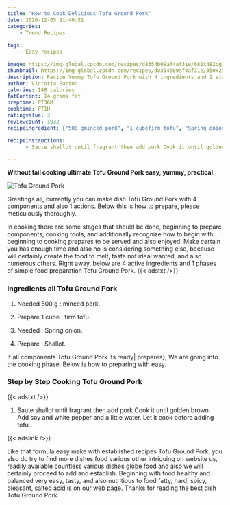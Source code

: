 ```yaml
---
title: "How to Cook Delicious Tofu Ground Pork"
date: 2020-12-05 21:40:51
categories:
    - Trend Recipes
    
tags:
    - Easy recipes

image: https://img-global.cpcdn.com/recipes/d8354b09af4af31e/680x482cq70/tofu-ground-pork-recipe-main-photo.jpg
thumbnail: https://img-global.cpcdn.com/recipes/d8354b09af4af31e/350x250cq70/tofu-ground-pork-recipe-main-photo.jpg
description: Recipe Yummy Tofu Ground Pork with 4 ingredients and 1 stages of easy cooking.
author: Victoria Barton
calories: 148 calories
fatContent: 14 grams fat
preptime: PT36M
cooktime: PT1H
ratingvalue: 3
reviewcount: 1932
recipeingredient: ["500 gminced pork", "1 cubefirm tofu", "Spring onion", "Shallot"]

recipeinstructions: 
      - Saute shallot until fragrant then add pork Cook it until golden brown Add soy and white pepper and a little water Let it cook before adding tofu

---
```




**Without fail cooking ultimate Tofu Ground Pork easy, yummy, practical**. 


![Tofu Ground Pork](https://img-global.cpcdn.com/recipes/d8354b09af4af31e/680x482cq70/tofu-ground-pork-recipe-main-photo.jpg "Tofu Ground Pork")




Greetings all, currently you can make dish Tofu Ground Pork with 4 components and also 1 actions. Below this is how to prepare, please meticulously thoroughly.

In cooking there are some stages that should be done, beginning to prepare components, cooking tools, and additionally recognize how to begin with beginning to cooking prepares to be served and also enjoyed. Make certain you has enough time and also no is considering something else, because will certainly create the food to melt, taste not ideal wanted, and also numerous others. Right away, below are 4 active ingredients and 1 phases of simple food preparation Tofu Ground Pork.
{{< adstxt />}}

### Ingredients all Tofu Ground Pork


1. Needed 500 g : minced pork.

1. Prepare 1 cube : firm tofu.

1. Needed  : Spring onion.

1. Prepare  : Shallot.



If all components Tofu Ground Pork its ready| prepares}, We are going into the cooking phase. Below is how to preparing with easy.

### Step by Step Cooking Tofu Ground Pork

{{< adstxt />}}


1. Saute shallot until fragrant then add pork Cook it until golden brown. Add soy and white pepper and a little water. Let it cook before adding tofu..





{{< adslink />}}

Like that formula easy make with established recipes Tofu Ground Pork, you also do try to find more dishes food various other intriguing on website us, readily available countless various dishes globe food and also we will certainly proceed to add and establish. Beginning with food healthy and balanced very easy, tasty, and also nutritious to food fatty, hard, spicy, pleasant, salted acid is on our web page. Thanks for reading the best dish Tofu Ground Pork.
